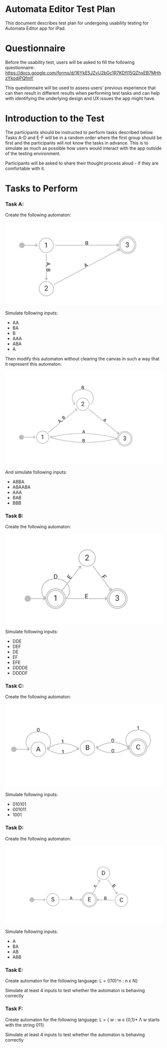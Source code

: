 # Automata Editor Test Plan

This document describes test plan for undergoing usability testing for Automata Editor app for iPad.

# Questionnaire

Before the usability test, users will be asked to fill the following questionnaire: https://docs.google.com/forms/d/16YkE5JZvU2bGc1R7KDfI15QZhxEB7MHhzYkodjPQfmY

This questionnaire will be used to assess users' previous experience that can then result in different results when performing test tasks and can help with identifying the underlying design and UX issues the app might have.

# Introduction to the Test

The participants should be instructed to perform tasks described below.
Tasks A-D and E-F will be in a random order where the first group should be first and the participants will not know the tasks in advance. This is to simulate as much as possible how users would interact with the app outside of the testing environment.

Participants will be asked to share their thought process aloud - if they are comfortable with it.

# Tasks to Perform

### Task A:

Create the following automaton:

![](basic_automaton.png)

Simulate following inputs:
- AA
- BA
- B
- AAA
- ABA
- A

Then modify this automaton without clearing the canvas in such a way that it represent this automaton:

![](basic_automaton_2.png)

And simulate following inputs:
- ABBA
- ABAABA
- AAA
- BAB
- BBB

### Task B:

Create the following automaton:

![](automaton_cycle.png)

Simulate following inputs:
- DDE
- DEF
- DE
- EF
- EFE
- DDDDE
- DDDDF

### Task C:

Create the following automaton:

![](bidirectional_automaton.png)

Simulate following inputs:
- 010101
- 001011
- 1001


### Task D:

Create the following automaton:

![](epsilon_automaton.png)

Simulate following inputs:
- A
- BA
- AB
- ABB

### Task E:
Create automaton for the following language:
L = {(10)^n : n ε Ν}

Simulate at least 4 inputs to test whether the automaton is behaving correctly

### Task F:

Create automaton for the following language: 
L = { w : w ε {0,1}* Λ w starts with the string 011}

Simulate at least 4 inputs to test whether the automaton is behaving correctly